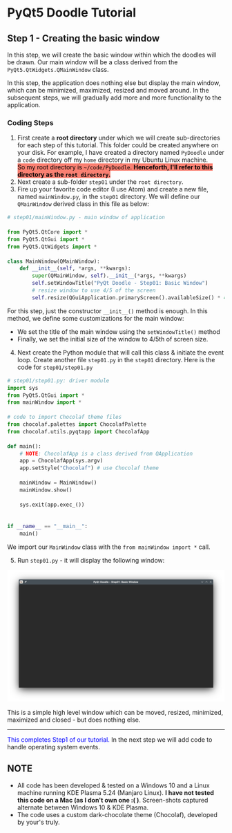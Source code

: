 # PyQt5 Doodle Tutorial

## Step 1 - Creating the basic window
In this step, we will create the basic window within which the doodles will be drawn. Our main window will be a class derived from the `PyQt5.QtWidgets.QMainWindow` class.

In this step, the application does nothing else but display the main window, which can be minimized, maximized, resized and moved around. In the subsequent steps, we will gradually add more and more functionality to the application.

### Coding Steps
1. First create a **root directory** under which we will create sub-directories for each step of this tutorial. This folder could be created anywhere on your disk. For example, I have created a directory named `PyDoodle` under a `code` directory off my `home` directory in my Ubuntu Linux machine.<br/>
<span style="background-color:salmon; color:black">So my root directory is `~/code/PyDoodle`. **Henceforth, I'll refer to this directory as the `root directory`.**</span>
2. Next create a sub-folder `step01` under the `root directory`.
3. Fire up your favorite code editor (I use Atom) and create a new file, named `mainWindow.py`, in the `step01` directory. We will define our `QMainWindow` derived class in this file as below:

```python
# step01/mainWindow.py - main window of application

from PyQt5.QtCore import *
from PyQt5.QtGui import *
from PyQt5.QtWidgets import *

class MainWindow(QMainWindow):
    def __init__(self, *args, **kwargs):
        super(QMainWindow, self).__init__(*args, **kwargs)
        self.setWindowTitle("PyQt Doodle - Step01: Basic Window")
        # resize window to use 4/5 of the screen
        self.resize(QGuiApplication.primaryScreen().availableSize() * 4 / 5)
```

For this step, just the constructor `__init__()` method is enough. In this method, we define some customizations for the main window:
- We set the title of the main window using the `setWindowTitle()` method
- Finally, we set the initial size of the window to 4/5th of screen size.

4. Next create the Python module that will call this class & initiate the event loop. Create another file `step01.py` in the `step01` directory. Here is the code for `step01/step01.py`

```python
# step01/step01.py: driver module
import sys
from PyQt5.QtGui import *
from mainWindow import *

# code to import Chocolaf theme files
from chocolaf.palettes import ChocolafPalette
from chocolaf.utils.pyqtapp import ChocolafApp

def main():
    # NOTE: ChocolafApp is a class derived from QApplication
    app = ChocolafApp(sys.argv)
    app.setStyle("Chocolaf") # use Chocolaf theme

    mainWindow = MainWindow()
    mainWindow.show()

    sys.exit(app.exec_())


if __name__ == "__main__":
    main()
```
We import our `MainWindow` class with the `from mainWindow import *` call.

5. Run `step01.py` - it will display the following window:

![Step01](./images/Step01.png)

This is a simple high level window which can be moved, resized, minimized, maximized and closed - but does nothing else.

<hr/>

<span style="color:blue">This completes Step1 of our tutorial.</span>  In the next step we will add code to handle operating system events.

## **NOTE**
- All code has been developed & tested on a Windows 10 and a Linux machine running KDE Plasma 5.24 (Manjaro Linux). **I have not tested this code on a Mac (as I don't own one :( )**. Screen-shots captured alternate between Windows 10 & KDE Plasma.
- The code uses a custom dark-chocolate theme (Chocolaf), developed by your's truly.
